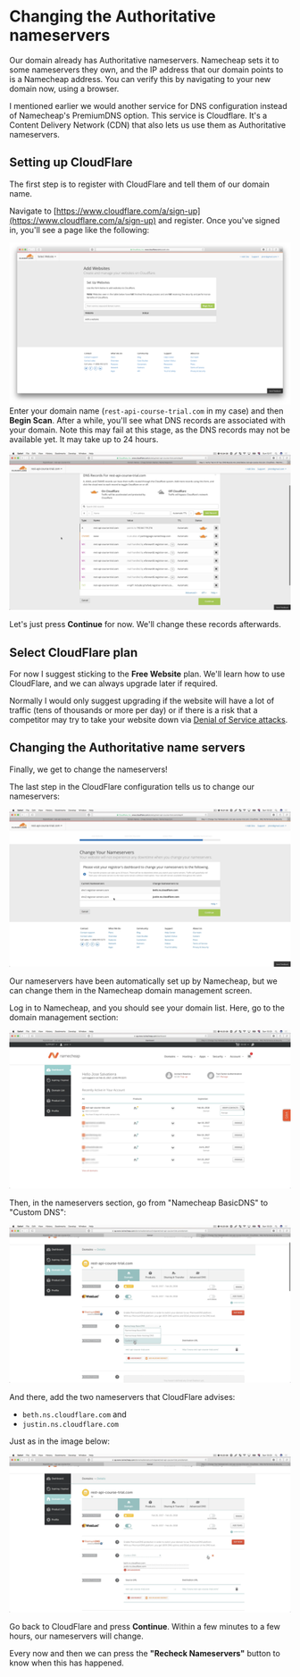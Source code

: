 # Changing the Authoritative nameservers

Our domain already has Authoritative nameservers. Namecheap sets it to some nameservers they own, and the IP address that our domain points to is a Namecheap address. You can verify this by navigating to your new domain now, using a browser.

I mentioned earlier we would another service for DNS configuration instead of Namecheap's PremiumDNS option. This service is Cloudflare. It's a Content Delivery Network \(CDN\) that also lets us use them as Authoritative nameservers.

## Setting up CloudFlare

The first step is to register with CloudFlare and tell them of our domain name.

Navigate to [https://www.cloudflare.com/a/sign-up](https://www.cloudflare.com/a/sign-up) and register. Once you've signed in, you'll see a page like the following:

![](/assets/cloudflare-set-up-page.png)Enter your domain name \(`rest-api-course-trial.com` in my case\) and then **Begin Scan**. After a while, you'll see what DNS records are associated with your domain. Note this may fail at this stage, as the DNS records may not be available yet. It may take up to 24 hours.

![](/assets/previous-dns-records.png)

Let's just press **Continue** for now. We'll change these records afterwards.

## Select CloudFlare plan

For now I suggest sticking to the **Free Website** plan. We'll learn how to use CloudFlare, and we can always upgrade later if required.

Normally I would only suggest upgrading if the website will have a lot of traffic \(tens of thousands or more per day\) or if there is a risk that a competitor may try to take your website down via [Denial of Service attacks](https://www.howtogeek.com/281707/what-are-denial-of-service-and-ddos-attacks/).

## Changing the Authoritative name servers

Finally, we get to change the nameservers!

The last step in the CloudFlare configuration tells us to change our nameservers:

![](/assets/cloudflare-change-nameservers.png)

Our nameservers have been automatically set up by Namecheap, but we can change them in the Namecheap domain management screen.

Log in to Namecheap, and you should see your domain list. Here, go to the domain management section:

![](/assets/domain-list.png)

Then, in the nameservers section, go from "Namecheap BasicDNS" to "Custom DNS":

![](/assets/changing-namecheap-dns.png)

And there, add the two nameservers that CloudFlare advises:

* `beth.ns.cloudflare.com`  and
* `justin.ns.cloudflare.com`

Just as in the image below:

![](/assets/setting-cloudflare-authoritative-nameservers.png)

Go back to CloudFlare and press **Continue**. Within a few minutes to a few hours, our nameservers will change.

Every now and then we can press the **"Recheck Nameservers"** button to know when this has happened.

